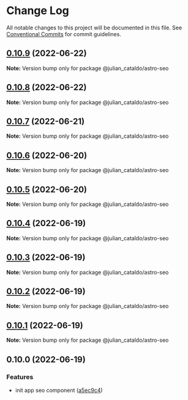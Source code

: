 # Change Log

All notable changes to this project will be documented in this file.
See [Conventional Commits](https://conventionalcommits.org) for commit guidelines.

## [0.10.9](https://github.com/JulianCataldo/astro/compare/@julian_cataldo/astro-seo@0.10.8...@julian_cataldo/astro-seo@0.10.9) (2022-06-22)

**Note:** Version bump only for package @julian_cataldo/astro-seo





## [0.10.8](https://github.com/JulianCataldo/astro/compare/@julian_cataldo/astro-seo@0.10.7...@julian_cataldo/astro-seo@0.10.8) (2022-06-22)

**Note:** Version bump only for package @julian_cataldo/astro-seo





## [0.10.7](https://github.com/JulianCataldo/astro/compare/@julian_cataldo/astro-seo@0.10.6...@julian_cataldo/astro-seo@0.10.7) (2022-06-21)

**Note:** Version bump only for package @julian_cataldo/astro-seo





## [0.10.6](https://github.com/JulianCataldo/astro/compare/@julian_cataldo/astro-seo@0.10.5...@julian_cataldo/astro-seo@0.10.6) (2022-06-20)

**Note:** Version bump only for package @julian_cataldo/astro-seo





## [0.10.5](https://github.com/JulianCataldo/astro/compare/@julian_cataldo/astro-seo@0.10.4...@julian_cataldo/astro-seo@0.10.5) (2022-06-20)

**Note:** Version bump only for package @julian_cataldo/astro-seo





## [0.10.4](https://github.com/JulianCataldo/astro/compare/@julian_cataldo/astro-seo@0.10.3...@julian_cataldo/astro-seo@0.10.4) (2022-06-19)

**Note:** Version bump only for package @julian_cataldo/astro-seo





## [0.10.3](https://github.com/JulianCataldo/astro/compare/@julian_cataldo/astro-seo@0.10.2...@julian_cataldo/astro-seo@0.10.3) (2022-06-19)

**Note:** Version bump only for package @julian_cataldo/astro-seo





## [0.10.2](https://github.com/JulianCataldo/astro/compare/@julian_cataldo/astro-seo@0.10.1...@julian_cataldo/astro-seo@0.10.2) (2022-06-19)

**Note:** Version bump only for package @julian_cataldo/astro-seo





## [0.10.1](https://github.com/JulianCataldo/astro/compare/@julian_cataldo/astro-seo@0.10.0...@julian_cataldo/astro-seo@0.10.1) (2022-06-19)

**Note:** Version bump only for package @julian_cataldo/astro-seo





## 0.10.0 (2022-06-19)


### Features

* init app seo component ([a5ec9c4](https://github.com/JulianCataldo/astro/commit/a5ec9c4e6de454addc0b9c499d28f0f6b3ea3515))
